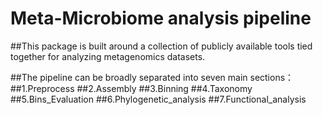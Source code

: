 # Meta-Microbiome analysis pipeline

##This package is built around a collection of publicly available tools tied together for analyzing metagenomics datasets.

##The pipeline can be broadly separated into seven main sections：
##1.Preprocess
##2.Assembly
##3.Binning
##4.Taxonomy
##5.Bins_Evaluation
##6.Phylogenetic_analysis
##7.Functional_analysis


